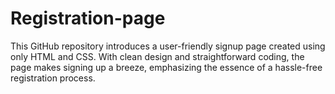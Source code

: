 # Registration-page
This GitHub repository introduces a user-friendly signup page created using only HTML and CSS. With clean design and straightforward coding, the page makes signing up a breeze, emphasizing the essence of a hassle-free registration process.
